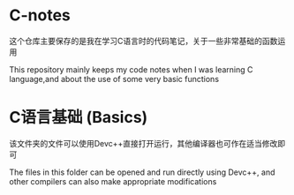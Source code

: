 # C-notes
这个仓库主要保存的是我在学习C语言时的代码笔记，关于一些非常基础的函数运用

This repository mainly keeps my code notes when I was learning C language,and about the use of some very basic functions

# C语言基础 (Basics)
该文件夹的文件可以使用Devc++直接打开运行，其他编译器也可作在适当修改即可

The files in this folder can be opened and run directly using Devc++, and other compilers can also make appropriate modifications
